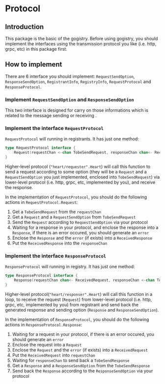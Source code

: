 # Protocol

## Introduction

This package is the basic of the gogistry. Before using gogistry, you should implement the interfaces using the transmission protocol you like (i.e. http, grpc, etc) in this package first.

## How to implement

There are 6 interface you should implement: `RequestSendOption`, `ResponseSendOption`, `RegistrantInfo`, `RegistryInfo`, `RequestProtocol` and `ResponseProtocol`.

### Implement `RequestSendOption` and `ResponseSendOption`

This two interface is designed for carry on those informations which is related to the message sending or receiving .

### Implement the interface `RequestProtocol`

`RequestProtocol` will running in registrants. It has just one method:

```go
type RequestProtocol interface {
	Request(requestChan <-chan TobeSendRequest, responseChan chan<- ReceivedResponse)
}
```

Higher-level protocol (`"heart/requester".Heart`) will call this function to send a request according to some option (they will be a `Request` and a `RequestSendOption` you just implemented, enclosed into `TobeSendRequest`) via lower-level protocol (i.e. http, grpc, etc, implemented by you), and receive the response.

In the implementation of `RequestProtocol`, you should do the following actions in `RequestProtocol.Request`:

1. Get a `TobeSendRequest` from the `requestChan`
2. Get a `Request` and a `RequestSendOption` from `TobeSendRequest`
3. Send the `Request` according to `RequestSendOption` via your protocol
4. Waiting for a response in your protocol, and enclose the response into a `Response`, if there is an error occured, you should generate an `error`
5. Enclose the `Response` and the `error` (if exists) into a `ReceivedResponse`
6. Put the `ReceivedResponse` into the `responseChan`

### Implement the interface `ResponseProtocol`

`ResponseProtocol` will running in registry. It has just one method: 

```go
type ResponseProtocol interface {
	Response(requestChan chan<- ReceivedRequest, responseChan <-chan TobeSendResponse)
}
```

Higher-level protocol(`"heart/responser".Heart`) will call this function in a loop, to receive the request (`Request`) from lower-level protocol (i.e. http, grpc, etc, implemented by you) from registrant and send back the generated response and sending option (`Response` and `ResponseSendOption`).

In the implementation of `ResponseProtocol`, you should do the following actions in `ResponseProtocol.Response`:

1. Waiting for a request in your protocol, if there is an error occured, you should generate an `error`
2. Enclose the request into a `Request`
3. Enclose the `Request` and the `error` (if exists) into a `ReceivedRequest`
4. Put the `ReceivedRequest` into `requestChan`
5. Waiting for `responseChan` to send back a `TobeSendResponse`
6. Get a `Response` and a `ResponseSendOption` from the `TobeSendResponse`
7. Send back the `Response` according to the `ResponseSendOption` via your protocol
